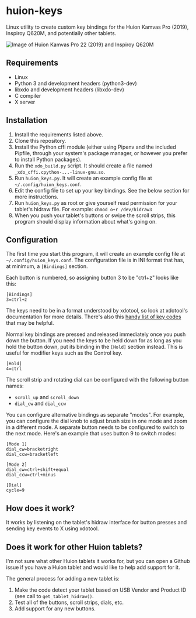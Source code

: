 # huion-keys

Linux utility to create custom key bindings for the Huion Kamvas Pro (2019),
Inspiroy Q620M, and potentially other tablets.

![Image of Huion Kamvas Pro 22 (2019) and Inspiroy Q620M](https://i.imgur.com/zdBHGvX.png)

## Requirements

* Linux
* Python 3 and development headers (python3-dev)
* libxdo and development headers (libxdo-dev)
* C compiler
* X server

## Installation

1. Install the requirements listed above.
2. Clone this repository.
3. Install the Python cffi module (either using Pipenv and the included Pipfile, through your system's package manager, or however you prefer to install Python packages).
4. Run the `xdo_build.py` script. It should create a file named `_xdo_cffi.cpython-...-linux-gnu.so`.
5. Run `huion_keys.py`. It will create an example config file at `~/.config/huion_keys.conf`.
6. Edit the config file to set up your key bindings. See the below section for more instructions. 
7. Run `huion_keys.py` as root or give yourself read permission for your tablet's hidraw file. For example:
    `chmod o+r /dev/hidraw3`
8. When you push your tablet's buttons or swipe the scroll strips, this program should display information about what's going on.

## Configuration

The first time you start this program, it will create an example config file at `~/.config/huion_keys.conf`. The configuration file is in INI format that has, at minimum, a `[Bindings]` section.

Each button is numbered, so assigning button 3 to be "ctrl+z" looks like this:

```
[Bindings]
3=ctrl+z
```

The keys need to be in a format understood by xdotool, so look at xdotool's
documentation for more details. There's also this [handy list of key codes](
    https://gitlab.com/cunidev/gestures/-/wikis/xdotool-list-of-key-codes
) that may be helpful.

Normal key bindings are pressed and released immediately once you push down the button. If you need the keys to be held down for as long as you hold the button down, put its binding in the `[Hold]` section instead. This is useful for modifier keys such as the Control key.

```
[Hold]
4=ctrl
```

The scroll strip and rotating dial can be configured with the following button names:

* `scroll_up` and `scroll_down`
* `dial_cw` and `dial_ccw`

You can configure alternative bindings as separate "modes". For example, you can configure the dial knob to adjust brush size in one mode and zoom in a different mode. A separate button needs to be configured to switch to the next mode. Here's an example that uses button 9 to switch modes:

```
[Mode 1]
dial_cw=bracketright
dial_ccw=bracketleft

[Mode 2]
dial_cw=ctrl+shift+equal
dial_ccw=ctrl+minus

[Dial]
cycle=9
```

## How does it work?

It works by listening on the tablet's hidraw interface for button presses and sending key events to X using xdotool.

## Does it work for other Huion tablets?

I'm not sure what other Huion tablets it works for, but you can open a Github issue if you have a Huion tablet and would like to help add support for it.

The general process for adding a new tablet is:

1. Make the code detect your tablet based on USB Vendor and Product ID (see call to `get_tablet_hidraw()`.
2. Test all of the buttons, scroll strips, dials, etc.
3. Add support for any new buttons.
